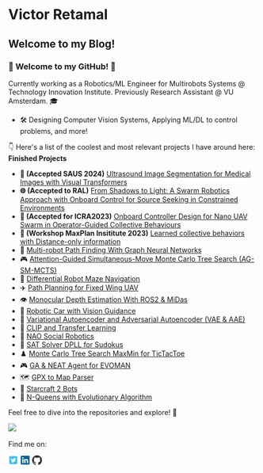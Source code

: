 # Victor Retamal

## **Welcome to my Blog!**

### 🤖 Welcome to my GitHub! 🌟

Currently working as a Robotics/ML Engineer for Multirobots Systems @ Technology Innovation Institute. Previously Research Assistant @ VU Amsterdam. 🎓

- 🛠️ Designing Computer Vision Systems, Applying ML/DL to control problems, and more!

👇 Here's a list of the coolest and most relevant projects I have around here:
**Finished Projects**
- **📄 (Accepted SAUS 2024)** [Ultrasound Image Segmentation for Medical Images with Visual Transformers](https://github.com/RetamalVictor/CBIM-Medical-Image-Segmentation)
- **🌐 (Accepted to RAL)** [From Shadows to Light: A Swarm Robotics Approach with Onboard Control for Source Seeking in Constrained Environments](https://github.com/tugayalperen/IROS23gradfollower)
- **🚁 (Accepted for ICRA2023)** [Onboard Controller Design for Nano UAV Swarm in Operator-Guided Collective Behaviours](https://github.com/RetamalVictor/crazyflie-firmware-VU)
- **👥 (Workshop MaxPlan Insititute 2023)** [Learned collective behaviors with Distance-only information](https://github.com/RetamalVictor/marl-range-flocking)
- 🤖 [Multi-robot Path Finding With Graph Neural Networks](https://github.com/RetamalVictor/MAPF-GNN)
- 🎮 [Attention-Guided Simultaneous-Move Monte Carlo Tree Search (AG-SM-MCTS)](https://github.com/RetamalVictor/A3C-Attention-for-Simultaneous-game)
- 🏁 [Differential Robot Maze Navigation](https://github.com/RetamalVictor/robot-control)
- ✈️ [Path Planning for Fixed Wing UAV](https://github.com/RetamalVictor/rrt_path_plannig)
- 👁️ [Monocular Depth Estimation With ROS2 & MiDas](https://github.com/RetamalVictor/Monocular-Depth-Estimation)
- 🚗 [Robotic Car with Vision Guidance](https://github.com/RetamalVictor/robot-car)
- 🧠 [Variational Autoencoder and Adversarial Autoencoder (VAE & AAE)](https://github.com/RetamalVictor/uvadlc_practicals_2022/tree/main/VAE_and_AAE)
- 🎨 [CLIP and Transfer Learning](https://github.com/RetamalVictor/uvadlc_practicals_2022/tree/main/CLIP_and_transferLearning)
- 🤖 [NAO Social Robotics](https://github.com/RetamalVictor/NAO-Robot-Social-interations)
- 🧩 [SAT Solver DPLL for Sudokus](https://github.com/RetamalVictor/SAT_Solver)
- ♟️ [Monte Carlo Tree Search MaxMin for TicTacToe](https://github.com/RetamalVictor/MCTS_TicTacToe)
- 🎮 [GA & NEAT Agent for EVOMAN](https://github.com/RetamalVictor/Genetic-Algorithm-and-NEAT-generalist-agent-Evoman)
- 🗺️ [GPX to Map Parser](https://github.com/RetamalVictor/GPX_ParserApp)
- 🌌 [Starcraft 2 Bots](https://github.com/RetamalVictor/starcraft-bot-amsterdam)
- 👑 [N-Queens with Evolutionary Algorithm](https://github.com/RetamalVictor/NQueens_problem_EA)

Feel free to dive into the repositories and explore! 🚀

<p>
  <img height="180em" src="https://github-readme-stats-alpha-mauve.vercel.app/api/top-langs/?username=RetamalVictor&show_icons=true&hide_border=true&layout=compact&langs_count=8&theme=transparent"/>
</p>

Find me on:

[<img src="assets\icons\twit.png" alt="Twitter" width="20" height="20"/>](https://twitter.com/Victor_Retamal_)
[<img src="assets\icons\link.png" alt="LinkedIn" width="20" height="20"/>](https://www.linkedin.com/in/victor-retamal/)
[<img src="assets\icons\GitHub_logo.png" alt="GitHub" width="20" height="20"/>](https://github.com/RetamalVictor)
